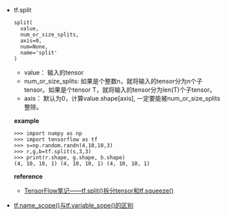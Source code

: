 - tf.split

  ```
  split(
    value,
    num_or_size_splits,
    axis=0,
    num=None,
    name='split'
  )
  ```
  - value： 输入的tensor 
  - num_or_size_splits: 如果是个整数n，就将输入的tensor分为n个子tensor。如果是个tensor T，就将输入的tensor分为len(T)个子tensor。 
  - axis： 默认为0，计算value.shape[axis], 一定要能被num_or_size_splits整除。 
  
  **example**
  ```
  >>> import numpy as np
  >>> import tensorflow as tf
  >>> s=np.random.randn(4,10,10,3)
  >>> r,g,b=tf.split(s,3,3)
  >>> print(r.shape, g.shape, b.shape)
  (4, 10, 10, 1) (4, 10, 10, 1) (4, 10, 10, 1)
  ```
  
  **reference**
  - [TensorFlow笔记——tf.split()拆分tensor和tf.squeeze()](https://blog.csdn.net/liuweiyuxiang/article/details/81192547)

- [tf.name_scope()与tf.variable_sope()的区别](https://www.zhihu.com/question/54513728/answer/181819324)

